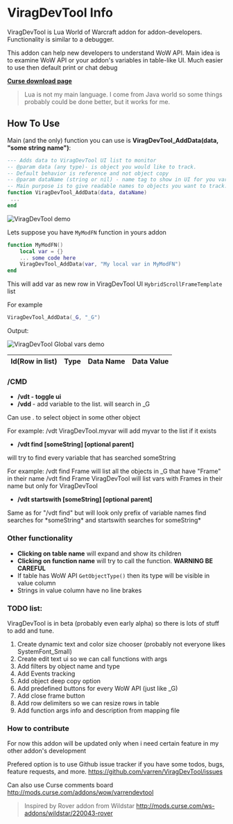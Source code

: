 # ViragDevTool Info

ViragDevTool is Lua World of Warcraft addon for addon-developers. 
Functionality is similar to a debugger. 

This addon can help new developers to understand WoW API.
Main idea is to examine WoW API or your addon's variables in table-like UI. 
Much easier to use then default print or chat debug

**[Curse download page](http://mods.curse.com/addons/wow/varrendevtool)** 


> Lua is not my main language. I come from Java world so some things probably could be done better, but it works for me.

## How To Use

Main (and the only) function you can use is **ViragDevTool_AddData(data, "some string name")**:
```lua
--- Adds data to ViragDevTool UI list to monitor
-- @param data (any type)- is object you would like to track. 
-- Default behavior is reference and not object copy
-- @param dataName (string or nil) - name tag to show in UI for you variable. 
-- Main purpose is to give readable names to objects you want to track.
function ViragDevTool_AddData(data, dataName)
 ...
end
```
![ViragDevTool demo][demo]

Lets suppose you have `MyModFN` function in yours addon
```lua
function MyModFN()
    local var = {}
    ... some code here
    ViragDevTool_AddData(var, "My local var in MyModFN")
end
```
This will add var as new row in ViragDevTool UI `HybridScrollFrameTemplate` list

For example 
```lua
ViragDevTool_AddData(_G, "_G")
```
Output: 

![ViragDevTool Global vars demo][GDemo]

| Id(Row in list)   | Type          | Data Name  | Data Value  |
| ----------------- | ------------- | ---------- | -----------------------|

### /CMD

* **/vdt - toggle ui**
* **/vdd <name>** - add variable to the list. will search in _G

Can use . to select object in some other object

For example:
/vdt ViragDevTool.myvar will add myvar to the list if it exists

* **/vdt find [someString] [optional parent]**

will try to find every variable that has searched someString

For example:
/vdt find Frame will list all the objects in _G that have "Frame" in their name
/vdt find Frame ViragDevTool will list  vars with Frames in their name but only for ViragDevTool

* **/vdt startswith [someString] [optional parent]**

Same as for "/vdt find" but will look only prefix of variable names
find searches for \*someString\* and startswith searches for someString\* 

### Other functionality
* **Clicking on table name** will expand and show its children
* **Clicking on function name** will try to call the function. **WARNING BE CAREFUL**
* If table has WoW API `GetObjectType()` then its type will be visible in value column
* Strings in value column have no line brakes


### TODO list:

ViragDevTool is in beta (probably even early alpha) so there is lots of stuff to add and tune.

1. Create dynamic text and color size chooser (probably not everyone likes SystemFont_Small)
2. Create edit text ui so we can call functions with args
3. Add filters by object name and type
4. Add Events tracking
5. Add object deep copy option
6. Add predefined buttons for every WoW API (just like _G)
7. Add close frame button 
8. Add row delimiters so we can resize rows in table
9. Add function args info and description from mapping file

### How to contribute
For now this addon will be updated only when i need certain feature in my other addon's development

Prefered option is to use Github issue tracker if you have some todos, bugs, feature requests, and more. 
https://github.com/varren/ViragDevTool/issues

Can also use Curse comments board
http://mods.curse.com/addons/wow/varrendevtool



> Inspired by Rover addon from Wildstar 
> http://mods.curse.com/ws-addons/wildstar/220043-rover

[demo]: http://legacy.curseforge.com/media/images/89/812/1844ef88f22d780658b2150f0cc20c19.png "Logo Title Text 2"
[GDemo]: http://i.gyazo.com/e0287b175965c790b229e4b99418203d.png